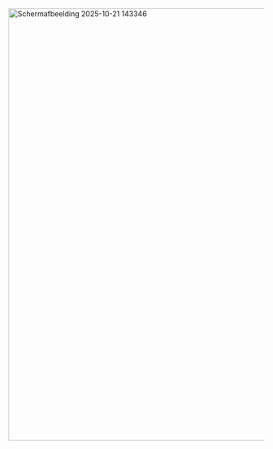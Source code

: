 <img width="715" height="850" alt="Schermafbeelding 2025-10-21 143346" src="https://github.com/user-attachments/assets/f356af7d-99ad-46e4-95d6-bfd9fb44e4f8" />
